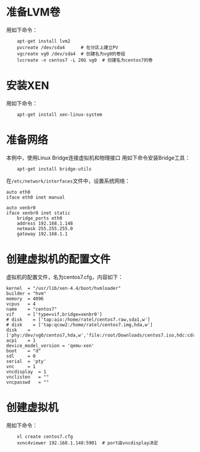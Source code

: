 # 准备LVM卷
用如下命令：
```
    apt-get install lvm2
    pvcreate /dev/sda4      # 在分区上建立PV
    vgcreate vg0 /dev/sda4  # 创建名为vg0的卷组
    lvcreate -n centos7 -L 20G vg0  # 创建名为centos7的卷
```

# 安装XEN
用如下命令：
```
    apt-get install xen-linux-system
```

# 准备网络
本例中，使用Linux Bridge连接虚拟机和物理接口
用如下命令安装Bridge工具：
```
    apt-get install bridge-utils
```
在```/etc/network/interfaces```文件中，设置系统网络：
```
auto eth0
iface eth0 inet manual

auto xenbr0
iface xenbr0 inet static
    bridge_ports eth0
    address 192.168.1.148
    netmask 255.255.255.0
    gateway 192.168.1.1
```

# 创建虚拟机的配置文件
虚拟机的配置文件，名为centos7.cfg，内容如下：
```
kernel  = "/usr/lib/xen-4.4/boot/hvmloader"
builder = "hvm"
memory  = 4096
vcpus   = 4
name    = "centos7"
vif     = ['type=vif,bridge=xenbr0']
# disk    = ['tap:aio:/home/ratel/centos7.raw,sda1,w']
# disk    = ['tap:qcow2:/home/ratel/centos7.img,hda,w']
disk    = ['phy:/dev/vg0/centos7,hda,w','file:/root/Downloads/centos7.iso,hdc:cdrom,r']
acpi    = 1
device_model_version = 'qemu-xen'
boot    = "d"
sdl     = 0
serial  = 'pty'
vnc     = 1
vncdisplay  = 1
vnclisten   = ""
vncpasswd   = ""
```

# 创建虚拟机
用如下命令：
```
    xl create centos7.cfg
    xvnc4viewer 192.168.1.148:5901  # port由vncdisplay决定
```
